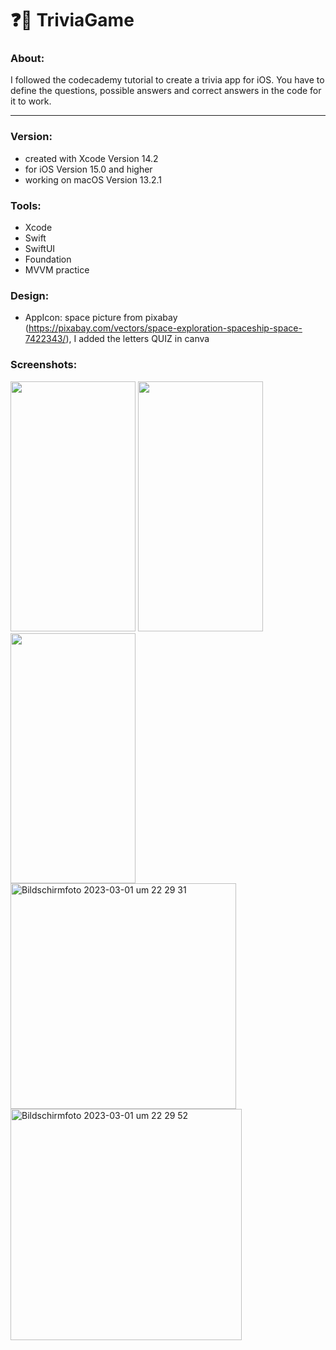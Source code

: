 # ❓💬 TriviaGame

### About:
I followed the codecademy tutorial to create a trivia app for iOS. You have to define the questions, possible answers and correct answers in the code for it to work.

---

### Version:
- created with Xcode Version 14.2
- for iOS Version 15.0 and higher
- working on macOS Version 13.2.1

### Tools:
- Xcode
- Swift
- SwiftUI
- Foundation
- MVVM practice

### Design:
- AppIcon: space picture from pixabay (https://pixabay.com/vectors/space-exploration-spaceship-space-7422343/), I added the letters QUIZ in canva

### Screenshots:
<img src="https://user-images.githubusercontent.com/125701771/222269332-b5dd14d6-a626-4c0f-9311-b228bb2593c3.png" width="200" height="400" /> <img src="https://user-images.githubusercontent.com/125701771/222269304-46a8af91-8320-4f02-8096-82a7d18a5c97.png" width="200" height="400" /> <img src="https://user-images.githubusercontent.com/125701771/222269313-0240f8a8-0617-4a50-be5a-5bceff08c152.png" width="200" height="400" />
<img width="361" alt="Bildschirm­foto 2023-03-01 um 22 29 31" src="https://user-images.githubusercontent.com/125701771/222269304-46a8af91-8320-4f02-8096-82a7d18a5c97.png">
<img width="370" alt="Bildschirm­foto 2023-03-01 um 22 29 52" src="https://user-images.githubusercontent.com/125701771/222269313-0240f8a8-0617-4a50-be5a-5bceff08c152.png">

